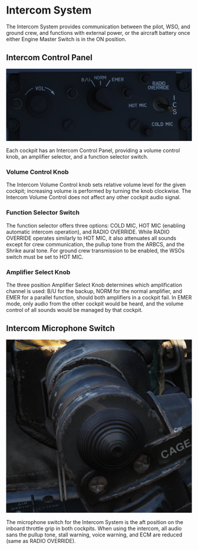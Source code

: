 # Intercom System

The Intercom System provides communication between the pilot, WSO, and ground
crew, and functions with external power, or the aircraft battery once either
Engine Master Switch is in the ON position.

## Intercom Control Panel

![intercom_panel](../../img/wso_intercom_control.png)

Each cockpit has an Intercom Control Panel, providing a volume control knob, an
amplifier selector, and a function selector switch.

### Volume Control Knob

The Intercom Volume Control knob sets relative volume level for the given
cockpit; increasing volume is performed by turning the knob clockwise. The
Intercom Volume Control does not affect any other cockpit audio signal.

### Function Selector Switch

The function selector offers three options: COLD MIC, HOT MIC (enabling automatic
intercom operation), and RADIO OVERRIDE. While RADIO OVERRIDE operates similarly
to HOT MIC, it also attenuates all sounds except for crew communication, the pullup
tone from the ARBCS, and the Shrike aural tone. For ground crew transmission to be
enabled, the WSOs switch must be set to HOT MIC.

### Amplifier Select Knob

The three position Amplifier Select Knob determines which amplification channel
is used: B/U for the backup, NORM for the normal amplifier, and EMER for a
parallel function, should both amplifiers in a cockpit fail. In EMER mode, only
audio from the other cockpit would be heard, and the volume control of all sounds
would be managed by that cockpit.

## Intercom Microphone Switch

![pilot_intercom_mic_switch](../../img/pilot_inter_com_mic_switch.png)

The microphone switch for the Intercom System is the aft position on the inboard
throttle grip in both cockpits. When using the intercom, all audio sans the
pullup tone, stall warning, voice warning, and ECM are reduced (same as RADIO OVERRIDE).
